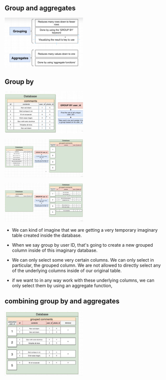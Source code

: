 ## Group and aggregates

[<img src="./pictures/group_and_aggregates.png" width="50%"/>](./pictures/group_and_aggregates.png)

## Group by

[<img src="./pictures/group_by_init_01.png" width="50%"/>](./pictures/group_by_init_01.png)

[<img src="./pictures/group_by_1.png" width="50%"/>](./pictures/group_by_1.png)

[<img src="./pictures/group_by_2.png" width="50%"/>](./pictures/group_by_2.png)

- We can kind of imagine that we are getting a very temporary imaginary table created inside the database.

- When we say group by user ID, that's going to create a new grouped column inside of this imaginary database.

- We can only select some very certain columns. We can only select in particular, the grouped column. We are not allowed to directly select any of the underlying columns inside of our original table.

- if we want to in any way work with these underlying columns, we can only select them by using an aggregate function,

## combining group by and aggregates

[<img src="./pictures/combining_group_by_aggregate.png" width="50%"/>](./pictures/combining_group_by_aggregate.png)
